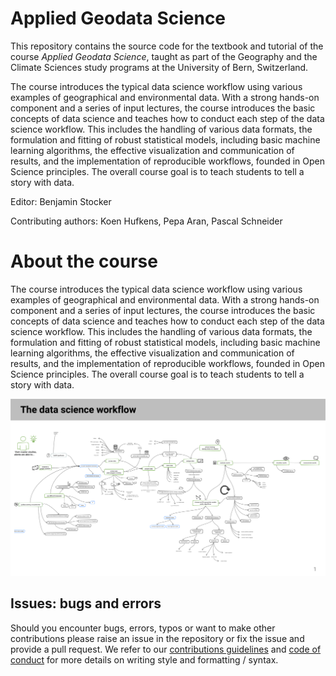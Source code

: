 # Applied Geodata Science

This repository contains the source code for the textbook and tutorial of the course *Applied Geodata Science*, taught as part of the Geography and the Climate Sciences study programs at the University of Bern, Switzerland.

The course introduces the typical data science workflow using various examples of geographical and environmental data. With a strong hands-on component and a series of input lectures, the course introduces the basic concepts of data science and teaches how to conduct each step of the data science workflow. This includes the handling of various data formats, the formulation and fitting of robust statistical models, including basic machine learning algorithms, the effective visualization and communication of results, and the implementation of reproducible workflows, founded in Open Science principles. The overall course goal is to teach students to tell a story with data.

Editor: Benjamin Stocker

Contributing authors: Koen Hufkens, Pepa Aran, Pascal Schneider

# About the course

The course introduces the typical data science workflow using various examples of geographical and environmental data. With a strong hands-on component and a series of input lectures, the course introduces the basic concepts of data science and teaches how to conduct each step of the data science workflow. This includes the handling of various data formats, the formulation and fitting of robust statistical models, including basic machine learning algorithms, the effective visualization and communication of results, and the implementation of reproducible workflows, founded in Open Science principles. The overall course goal is to teach students to tell a story with data.

![](./figures/data_science_workflow.png)

## Issues: bugs and errors

Should you encounter bugs, errors, typos or want to make other contributions please raise an issue in the repository or fix the issue and provide a pull request. We refer to our [contributions guidelines](CONTRIBUTING.md) and [code of conduct](CONDUCT.md) for more details on writing style and formatting / syntax.
